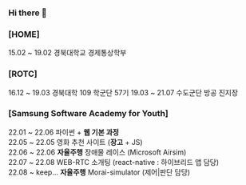 ### Hi there 👋


### [HOME]
15.02 ~ 19.02  경북대학교 경제통상학부

### [ROTC]
16.12 ~ 19.03  경북대학 109 학군단 57기
19.03 ~ 21.07  수도군단 방공 진지장

### [Samsung Software Academy for Youth]
  22.01 ~ 22.06   파이썬 + **웹 기본 과정**<br>
  22.05 ~ 22.05   영화 추천 사이트 (**장고** + JS)<br>
  22.06 ~ 22.06   **자율주행** 장애물 레이스 (Microsoft Airsim)<br>
  22.07 ~ 22.08   WEB-RTC 소개팅 (react-native : 하이브리드 앱 담당)<br>
  22.08 ~ keep... **자율주행** Morai-simulator (제어|판단 담당)<br>

